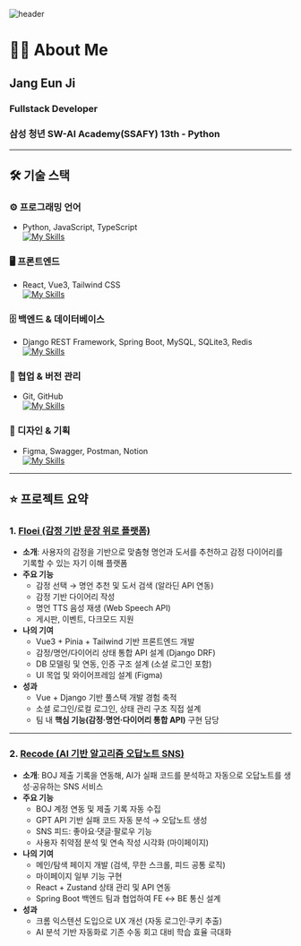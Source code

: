 ![header](https://capsule-render.vercel.app/api?type=waving&color=53d0d9&,add8e6&height=200&section=header&text=Welcome%20to%20Eunji's%20GitHub%20&fontSize=40&fontColor=ffffff&fontAlign=40&fontAlignY=40)

# 💁🏻 About Me
## Jang Eun Ji
### Fullstack Developer
### 삼성 청년 SW-AI Academy(SSAFY) 13th - Python

---

## 🛠️ 기술 스택
### ⚙️ 프로그래밍 언어
- Python, JavaScript, TypeScript  
[![My Skills](https://skillicons.dev/icons?i=python,js,ts)](https://skillicons.dev)

### 🖥️ 프론트엔드
- React, Vue3, Tailwind CSS  
[![My Skills](https://skillicons.dev/icons?i=react,vue,tailwind)](https://skillicons.dev)

### 🗄️ 백엔드 & 데이터베이스
- Django REST Framework, Spring Boot, MySQL, SQLite3, Redis  
[![My Skills](https://skillicons.dev/icons?i=django,spring,mysql)](https://skillicons.dev)

### 🤝 협업 & 버전 관리
- Git, GitHub  
[![My Skills](https://skillicons.dev/icons?i=git,github)](https://skillicons.dev)

### 🎨 디자인 & 기획
- Figma, Swagger, Postman, Notion  
[![My Skills](https://skillicons.dev/icons?i=figma)](https://skillicons.dev)

---

## ⭐ 프로젝트 요약

### 1. [Floei (감정 기반 문장 위로 플랫폼)](https://github.com/junghyun0729/Floei)
- **소개**: 사용자의 감정을 기반으로 맞춤형 명언과 도서를 추천하고 감정 다이어리를 기록할 수 있는 자기 이해 플랫폼
- **주요 기능**  
  - 감정 선택 → 명언 추천 및 도서 검색 (알라딘 API 연동)  
  - 감정 기반 다이어리 작성  
  - 명언 TTS 음성 재생 (Web Speech API)  
  - 게시판, 이벤트, 다크모드 지원  
- **나의 기여**  
  - Vue3 + Pinia + Tailwind 기반 프론트엔드 개발  
  - 감정/명언/다이어리 상태 통합 API 설계 (Django DRF)  
  - DB 모델링 및 연동, 인증 구조 설계 (소셜 로그인 포함)  
  - UI 목업 및 와이어프레임 설계 (Figma)  
- **성과**  
  - Vue + Django 기반 풀스택 개발 경험 축적  
  - 소셜 로그인/로컬 로그인, 상태 관리 구조 직접 설계  
  - 팀 내 **핵심 기능(감정·명언·다이어리 통합 API)** 구현 담당

---

### 2. [Recode (AI 기반 알고리즘 오답노트 SNS)](https://github.com/eunji1340/recode)
- **소개**: BOJ 제출 기록을 연동해, AI가 실패 코드를 분석하고 자동으로 오답노트를 생성·공유하는 SNS 서비스
- **주요 기능**  
  - BOJ 계정 연동 및 제출 기록 자동 수집  
  - GPT API 기반 실패 코드 자동 분석 → 오답노트 생성  
  - SNS 피드: 좋아요·댓글·팔로우 기능  
  - 사용자 취약점 분석 및 연속 작성 시각화 (마이페이지)  
- **나의 기여**  
  - 메인/탐색 페이지 개발 (검색, 무한 스크롤, 피드 공통 로직)  
  - 마이페이지 일부 기능 구현  
  - React + Zustand 상태 관리 및 API 연동  
  - Spring Boot 백엔드 팀과 협업하여 FE ↔ BE 통신 설계  
- **성과**  
  - 크롬 익스텐션 도입으로 UX 개선 (자동 로그인·쿠키 추출)  
  - AI 분석 기반 자동화로 기존 수동 회고 대비 학습 효율 극대화
